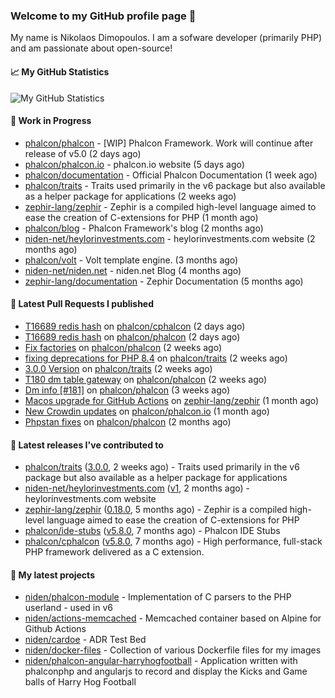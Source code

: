 ### Welcome to my GitHub profile page 👋

My name is Nikolaos Dimopoulos. I am a sofware developer (primarily PHP) and am passionate about open-source!

#### 📈 My GitHub Statistics

![My GitHub Statistics](https://github-readme-stats.vercel.app/api?username=niden&show_icons=true&count_private=true&hide_title=true&theme=transparent)

#### 👷 Work in Progress

- [phalcon/phalcon](https://github.com/phalcon/phalcon) - [WIP] Phalcon Framework. Work will continue after release of v5.0 (2 days ago)
- [phalcon/phalcon.io](https://github.com/phalcon/phalcon.io) - phalcon.io website (5 days ago)
- [phalcon/documentation](https://github.com/phalcon/documentation) - Official Phalcon Documentation (1 week ago)
- [phalcon/traits](https://github.com/phalcon/traits) - Traits used primarily in the v6 package but also available as a helper package for applications (2 weeks ago)
- [zephir-lang/zephir](https://github.com/zephir-lang/zephir) - Zephir is a compiled high-level language aimed to ease the creation of C-extensions for PHP (1 month ago)
- [phalcon/blog](https://github.com/phalcon/blog) - Phalcon Framework&#39;s blog (2 months ago)
- [niden-net/heylorinvestments.com](https://github.com/niden-net/heylorinvestments.com) - heylorinvestments.com website (2 months ago)
- [phalcon/volt](https://github.com/phalcon/volt) - Volt template engine. (3 months ago)
- [niden-net/niden.net](https://github.com/niden-net/niden.net) - niden.net Blog (4 months ago)
- [zephir-lang/documentation](https://github.com/zephir-lang/documentation) - Zephir Documentation (5 months ago)

#### 🔨 Latest Pull Requests I published

- [T16689 redis hash](https://github.com/phalcon/cphalcon/pull/16706) on [phalcon/cphalcon](https://github.com/phalcon/cphalcon) (2 days ago)
- [T16689 redis hash](https://github.com/phalcon/phalcon/pull/592) on [phalcon/phalcon](https://github.com/phalcon/phalcon) (2 days ago)
- [Fix factories](https://github.com/phalcon/phalcon/pull/579) on [phalcon/phalcon](https://github.com/phalcon/phalcon) (2 weeks ago)
- [fixing deprecations for PHP 8.4](https://github.com/phalcon/traits/pull/50) on [phalcon/traits](https://github.com/phalcon/traits) (2 weeks ago)
- [3.0.0 Version](https://github.com/phalcon/traits/pull/49) on [phalcon/traits](https://github.com/phalcon/traits) (2 weeks ago)
- [T180 dm table gateway](https://github.com/phalcon/phalcon/pull/578) on [phalcon/phalcon](https://github.com/phalcon/phalcon) (2 weeks ago)
- [Dm info [#181]](https://github.com/phalcon/phalcon/pull/573) on [phalcon/phalcon](https://github.com/phalcon/phalcon) (3 weeks ago)
- [Macos upgrade for GitHub Actions](https://github.com/zephir-lang/zephir/pull/2446) on [zephir-lang/zephir](https://github.com/zephir-lang/zephir) (1 month ago)
- [New Crowdin updates](https://github.com/phalcon/phalcon.io/pull/287) on [phalcon/phalcon.io](https://github.com/phalcon/phalcon.io) (1 month ago)
- [Phpstan fixes](https://github.com/phalcon/phalcon/pull/563) on [phalcon/phalcon](https://github.com/phalcon/phalcon) (2 months ago)

#### 🔭 Latest releases I've contributed to

- [phalcon/traits](https://github.com/phalcon/traits) ([3.0.0](https://github.com/phalcon/traits/releases/tag/3.0.0), 2 weeks ago) - Traits used primarily in the v6 package but also available as a helper package for applications
- [niden-net/heylorinvestments.com](https://github.com/niden-net/heylorinvestments.com) ([v1](https://github.com/niden-net/heylorinvestments.com/releases/tag/v1), 2 months ago) - heylorinvestments.com website
- [zephir-lang/zephir](https://github.com/zephir-lang/zephir) ([0.18.0](https://github.com/zephir-lang/zephir/releases/tag/0.18.0), 5 months ago) - Zephir is a compiled high-level language aimed to ease the creation of C-extensions for PHP
- [phalcon/ide-stubs](https://github.com/phalcon/ide-stubs) ([v5.8.0](https://github.com/phalcon/ide-stubs/releases/tag/v5.8.0), 7 months ago) - Phalcon IDE Stubs
- [phalcon/cphalcon](https://github.com/phalcon/cphalcon) ([v5.8.0](https://github.com/phalcon/cphalcon/releases/tag/v5.8.0), 7 months ago) - High performance, full-stack PHP framework delivered as a C extension.

#### 🌱 My latest projects

- [niden/phalcon-module](https://github.com/niden/phalcon-module) - Implementation of C parsers to the PHP userland - used in v6
- [niden/actions-memcached](https://github.com/niden/actions-memcached) - Memcached container based on Alpine for Github Actions
- [niden/cardoe](https://github.com/niden/cardoe) - ADR Test Bed
- [niden/docker-files](https://github.com/niden/docker-files) - Collection of various Dockerfile files for my images
- [niden/phalcon-angular-harryhogfootball](https://github.com/niden/phalcon-angular-harryhogfootball) - Application written with phalconphp and angularjs to record and display the Kicks and Game balls of Harry Hog Football


